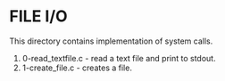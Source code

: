# FILE I/O

This directory contains implementation of system calls.

1. 0-read_textfile.c - read a text file and print to stdout.
2. 1-create_file.c - creates a file.


